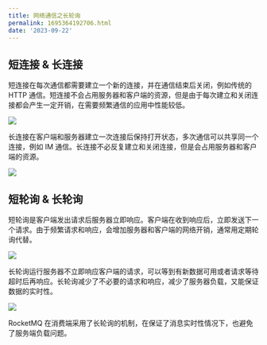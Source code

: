 ```yaml
---
title: 网络通信之长轮询
permalink: 1695364192706.html
date: '2023-09-22'
---
```


## 短连接 & 长连接

短连接在每次通信都需要建立一个新的连接，并在通信结束后关闭，例如传统的 HTTP 通信。短连接不会占用服务器和客户端的资源，但是由于每次建立和关闭连接都会产生一定开销，在需要频繁通信的应用中性能较低。

![](https://image.caojiantao.site:1024/4d38816f-3cbc-4a11-802a-bf74d4ecbea9.jpg)

长连接在客户端和服务器建立一次连接后保持打开状态，多次通信可以共享同一个连接，例如 IM 通信。长连接不必反复建立和关闭连接，但是会占用服务器和客户端的资源。

![](https://image.caojiantao.site:1024/c02c9597-4bfd-470b-bbd5-1ed20a78debc.jpg)

## 短轮询 & 长轮询

短轮询是客户端发出请求后服务器立即响应。客户端在收到响应后，立即发送下一个请求。由于频繁请求和响应，会增加服务器和客户端的网络开销，通常用定期轮询代替。

![](https://image.caojiantao.site:1024/fa172f16-e642-492f-a7fa-80295d65fe42.jpg)

长轮询运行服务器不立即响应客户端的请求，可以等到有新数据可用或者请求等待超时后再响应。长轮询减少了不必要的请求和响应，减少了服务器负载，又能保证数据的实时性。

![](https://image.caojiantao.site:1024/c6023aa6-9856-4bb9-9bfa-ebb85e48fe71.jpg)

RocketMQ 在消费端采用了长轮询的机制，在保证了消息实时性情况下，也避免了服务端负载问题。

